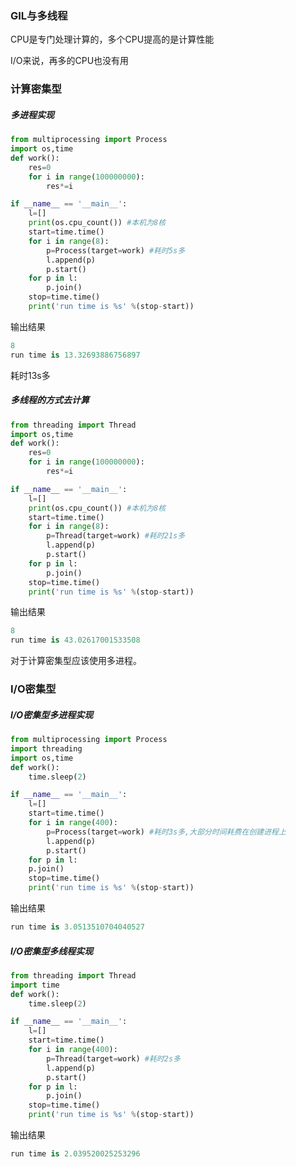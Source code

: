 ### GIL与多线程

CPU是专门处理计算的，多个CPU提高的是计算性能

I/O来说，再多的CPU也没有用


### 计算密集型

##### 多进程实现

```python
from multiprocessing import Process
import os,time
def work():
    res=0
    for i in range(100000000):
        res*=i

if __name__ == '__main__':
    l=[]
    print(os.cpu_count()) #本机为8核
    start=time.time()
    for i in range(8):
        p=Process(target=work) #耗时5s多
        l.append(p)
        p.start()
    for p in l:
        p.join()
    stop=time.time()
    print('run time is %s' %(stop-start))
```

输出结果

```python
8
run time is 13.32693886756897
```

耗时13s多

##### 多线程的方式去计算

```python
from threading import Thread
import os,time
def work():
    res=0
    for i in range(100000000):
        res*=i

if __name__ == '__main__':
    l=[]
    print(os.cpu_count()) #本机为8核
    start=time.time()
    for i in range(8):
        p=Thread(target=work) #耗时21s多
        l.append(p)
        p.start()
    for p in l:
        p.join()
    stop=time.time()
    print('run time is %s' %(stop-start))
```

输出结果

```python
8
run time is 43.02617001533508
```

对于计算密集型应该使用多进程。



### I/O密集型

##### I/O密集型多进程实现

```python
from multiprocessing import Process
import threading
import os,time
def work():
    time.sleep(2)

if __name__ == '__main__':
    l=[]
    start=time.time()
    for i in range(400):
        p=Process(target=work) #耗时3s多,大部分时间耗费在创建进程上
        l.append(p)
        p.start()
    for p in l:
    p.join()
    stop=time.time()
    print('run time is %s' %(stop-start))
```

输出结果

```python
run time is 3.0513510704040527
```

##### I/O密集型多线程实现

```python
from threading import Thread
import time
def work():
    time.sleep(2)

if __name__ == '__main__':
    l=[]
    start=time.time()
    for i in range(400):
        p=Thread(target=work) #耗时2s多
        l.append(p)
        p.start()
    for p in l:
        p.join()
    stop=time.time()
    print('run time is %s' %(stop-start))
```

输出结果

```python
run time is 2.039520025253296
```
